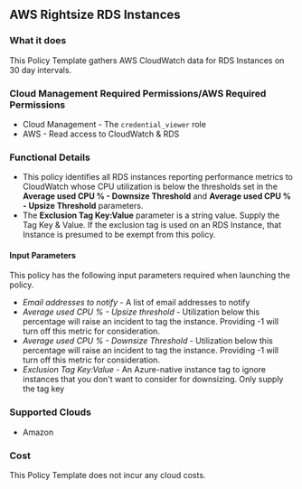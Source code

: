 ## AWS Rightsize RDS Instances

### What it does

This Policy Template gathers AWS CloudWatch data for RDS Instances on 30 day intervals.

### Cloud Management Required Permissions/AWS Required Permissions
- Cloud Management - The `credential_viewer` role
- AWS - Read access to CloudWatch & RDS

### Functional Details

- This policy identifies all RDS instances reporting performance metrics to CloudWatch whose CPU utilization is below the thresholds set in the **Average used CPU % - Downsize Threshold** and **Average used CPU % - Upsize Threshold** parameters.
- The **Exclusion Tag Key:Value** parameter is a string value.  Supply the Tag Key & Value.  If the exclusion tag is used on an RDS Instance, that Instance is presumed to be exempt from this policy.

#### Input Parameters

This policy has the following input parameters required when launching the policy.

- *Email addresses to notify* - A list of email addresses to notify
- *Average used CPU % - Upsize threshold* - Utilization below this percentage will raise an incident to tag the instance. Providing -1 will turn off this metric for consideration.
- *Average used CPU % - Downsize Threshold* - Utilization below this percentage will raise an incident to tag the instance. Providing -1 will turn off this metric for consideration.
- *Exclusion Tag Key:Value* - An Azure-native instance tag to ignore instances that you don't want to consider for downsizing. Only supply the tag key

### Supported Clouds

- Amazon

### Cost

This Policy Template does not incur any cloud costs.
